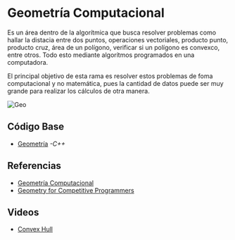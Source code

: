 # Geometría Computacional
Es un área dentro de la algorítmica que busca resolver problemas como hallar la distacia entre dos puntos, operaciones vectoriales, producto punto, producto cruz, área de un polígono, verificar si un polígono es convexco, entre otros.
Todo esto mediante algorítmos programados en una computadora.

El principal objetivo de esta rama es resolver estos problemas de foma computacional y no matemática, pues la cantidad de datos puede ser muy grande para realizar los cálculos de otra manera.

![Geo](https://personal.us.es/almar/docencia/practicas/triangulaciones/puntos/puntos_cualquiera.gif)

## Código Base
- [Geometría](geometria.cpp) _-C++_

## Referencias
- [Geometría Computacional](https://es.wikipedia.org/wiki/Geometr%C3%ADa_computacional)
- [Geometry for Competitive Programmers](https://victorlecomte.com/cp-geo.pdf)

## Videos
- [Convex Hull](https://www.youtube.com/watch?v=UUCKvHTP4Gg)